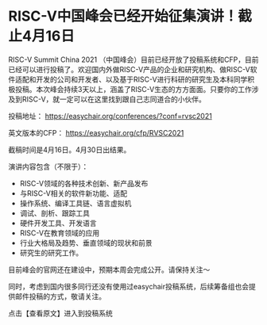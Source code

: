 # RISC-V中国峰会已经开始征集演讲！截止4月16日

RISC-V Summit China 2021 （中国峰会）目前已经开放了投稿系统和CFP，目前已经可以进行投稿了。欢迎国内外做RISC-V产品的企业和研究机构、做RISC-V软件适配和开发的公司和开发者、以及基于RISC-V进行科研的研究生及本科同学积极投稿。本次峰会持续3天以上，涵盖了RISC-V生态的方方面面。只要你的工作涉及到RISC-V，就一定可以在这里找到跟自己志同道合的小伙伴。

投稿地址：
https://easychair.org/conferences/?conf=rvsc2021

英文版本的CFP：
https://easychair.org/cfp/RVSC2021

截稿时间是4月16日。4月30日出结果。

演讲内容包含（不限于）：
- RISC-V领域的各种技术创新、新产品发布
- 与RISC-V相关的软件新功能、适配
- 操作系统、编译工具链、语言虚拟机
- 调试、剖析、跟踪工具
- 硬件开发工具、开发语言
- RISC-V在教育领域的应用
- 行业大格局及趋势、垂直领域的现状和前景
- 研究生的研究工作。

目前峰会的官网还在建设中，预期本周会完成公开。请保持关注～

同时，考虑到国内很多同行还没有使用过easychair投稿系统，后续筹备组也会提供邮件投稿的方式，敬请关注。

点击【查看原文】进入到投稿系统
